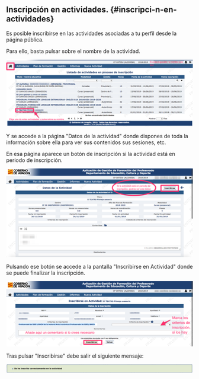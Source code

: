 ## Inscripción en actividades. {#inscripci-n-en-actividades}

Es posible inscribirse en las actividades asociadas a tu perfil desde la página pública.

Para ello, basta pulsar sobre el nombre de la actividad.

![](/assets/inscripcion1.png)

Y se accede a la página "Datos de la actividad" donde dispones de toda la información sobre ella para ver sus contenidos sus sesiones, etc.

En esa página aparece un botón de inscripción si la actividad está en periodo de inscripción.

![](/assets/inscripcion2.png)

Pulsando ese botón se accede a la pantalla "Inscribirse en Actividad" donde se puede finalizar la inscripción.

![](/assets/inscripcion3.png)

Tras pulsar "Inscribirse" debe salir el siguiente mensaje:

![](/assets/inscripcion4.png)

